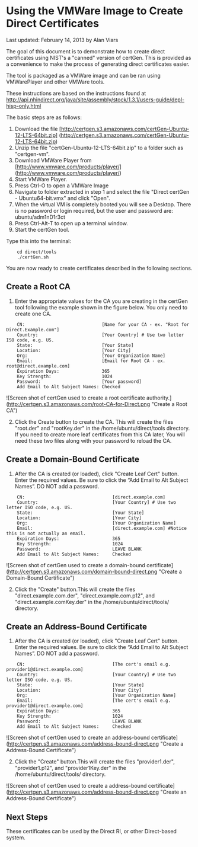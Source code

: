 Using the VMWare Image to Create Direct Certificates
====================================================

Last updated: February 14, 2013 by Alan Viars

The goal of this document is to demonstrate how to create direct certificates
using NIST's a "canned" version of certGen. This is provided as a convenience to
make the process of generating direct certificates easier.

The tool is packaged as a VMWare image and can be ran using VMWarePlayer and
other VMWare tools.

These instructions are based on the instructions found at
http://api.nhindirect.org/java/site/assembly/stock/1.3.1/users-guide/depl-hisp-only.html

The basic steps are as follows:

1. Download the file [http://certgen.s3.amazonaws.com/certGen-Ubuntu-12-LTS-64bit.zip]
(http://certgen.s3.amazonaws.com/certGen-Ubuntu-12-LTS-64bit.zip)
1. Unzip the file "certGen-Ubuntu-12-LTS-64bit.zip" to a folder such as "certgen-vm".
2. Download VMWare Player from [http://www.vmware.com/products/player/]
(http://www.vmware.com/products/player/)
3. Start VMWare Player.
4. Press Ctrl-O to open a VMWare Image
5. Navigate to folder extracted in step 1 and select the file
"Direct certGen - Ubuntu64-bit.vmx" and click "Open".
6. When the virtual VM is completely booted you will see a Desktop.
There is no password or login required, but the user and password are:
ubuntu/adm1nD1r3ct
7. Press Ctrl-Alt-T to open up a terminal window.
8. Start the certGen tool.

Type this into the terminal:

```
    cd direct/tools
    ./certGen.sh
```

You are now ready to create certificates described in the following sections.


Create a Root CA
----------------

1. Enter the appropriate values for the CA you are creating in the certGen tool
following the example shown in the figure below. You only need to create one CA.

```
    CN:                             [Name for your CA - ex. "Root for Direct.Example.com"]
    Country:                        [Your Country] # Use two letter ISO code, e.g. US.
    State:                          [Your State]
    Location:                       [Your City]
    Org:                            [Your Organization Name]
    Email:                          [Email for Root CA - ex. root@direct.example.com]
    Expiration Days:                365
    Key Strength:                   1024
    Password:                       [Your password]
    Add Email to Alt Subject Names: Checked
```

![Screen shot of certGen used to create a root certificate authority.]
(http://certgen.s3.amazonaws.com/root-CA-for-Direct.png
"Create a Root CA")


2. Click the Create button to create the CA. This will create the files
"root.der" and "rootKey.der" in the /home/ubuntu/direct/tools directory.
If you need to create more leaf certificates from this CA later, You will need
these two files along with your password to reload the CA.



Create a Domain-Bound Certificate
--------------------------------

1. After the CA is created (or loaded), click "Create Leaf Cert" button. Enter
the required values. Be sure to click the “Add Email to Alt Subject Names”.
DO NOT add a password. 

```
    CN:                                 [direct.example.com]
    Country:                            [Your Country] # Use two letter ISO code, e.g. US.
    State:                              [Your State]
    Location:                           [Your City]
    Org:                                [Your Organization Name]
    Email:                              [direct.example.com] #Notice this is not actually an email.
    Expiration Days:                    365
    Key Strength:                       1024
    Password:                           LEAVE BLANK
    Add Email to Alt Subject Names:     Checked
```


![Screen shot of certGen used to create a domain-bound certificate]
(http://certgen.s3.amazonaws.com/domain-bound-direct.png
"Create a Domain-Bound Certificate")


2. Click the "Create" button.This will create the files "direct.example.com.der",
"direct.example.com.p12", and "direct.example.comKey.der" in the
/home/ubuntu/direct/tools/ directory.


Create an Address-Bound Certificate
-----------------------------------


1. After the CA is created (or loaded), click "Create Leaf Cert" button. Enter
the required values. Be sure to click the “Add Email to Alt Subject Names”.
DO NOT add a password. 

```
    CN:                                 [The cert's email e.g. provider1@direct.example.com]
    Country:                            [Your Country] # Use two letter ISO code, e.g. US.
    State:                              [Your State]
    Location:                           [Your City]
    Org:                                [Your Organization Name]
    Email:                              [The cert's email e.g. provider1@direct.example.com]
    Expiration Days:                    365
    Key Strength:                       1024
    Password:                           LEAVE BLANK
    Add Email to Alt Subject Names:     Checked
```


![Screen shot of certGen used to create an address-bound certificate]
(http://certgen.s3.amazonaws.com/address-bound-direct.png
"Create a Address-Bound Certificate")


2. Click the "Create" button.This will create the files "provider1.der",
"provider1.p12", and "provider1Key.der" in the /home/ubuntu/direct/tools/
directory.



![Screen shot of certGen used to create a address-bound certificate]
(http://certgen.s3.amazonaws.com/address-bound-direct.png
"Create an Address-Bound Certificate")


Next Steps
----------

These certificates can be used by the  Direct RI, or other Direct-based system.

